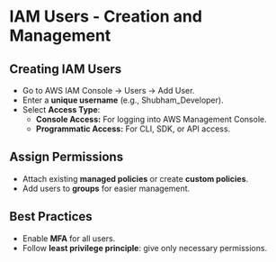 # IAM Users - Creation and Management

## Creating IAM Users
- Go to AWS IAM Console → Users → Add User.
- Enter a **unique username** (e.g., Shubham_Developer).
- Select **Access Type**:
  - **Console Access:** For logging into AWS Management Console.
  - **Programmatic Access:** For CLI, SDK, or API access.

## Assign Permissions
- Attach existing **managed policies** or create **custom policies**.
- Add users to **groups** for easier management.

## Best Practices
- Enable **MFA** for all users.
- Follow **least privilege principle**: give only necessary permissions.
